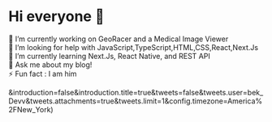 
# Hi everyone :wave:

🔭 I’m currently working on GeoRacer and a  Medical Image Viewer<br>🤝 I’m looking for help with JavaScript,TypeScript,HTML,CSS,React,Next.Js<br>🌱 I’m currently learning Next.Js, React Native, and REST API<br>💬 Ask me about my blog!<br>⚡ Fun fact : I am him

&introduction=false&introduction.title=true&tweets=false&tweets.user=bek_Devv&tweets.attachments=true&tweets.limit=1&config.timezone=America%2FNew_York)



<!-- Proudly created with GPRM ( https://gprm.itsvg.in ) -->
